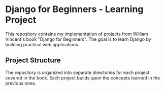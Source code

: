 # Django for Beginners - Learning Project

This repository contains my implementation of projects from William Vincent's book "Django for Beginners". The goal is to learn Django by building practical web applications.

## Project Structure

The repository is organized into separate directories for each project covered in the book. Each project builds upon the concepts learned in the previous ones.
